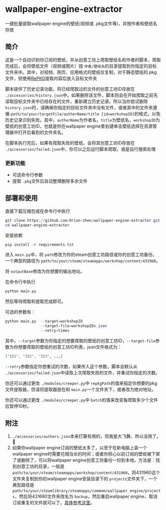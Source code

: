 # wallpaper-engine-extractor

一键批量提取wallpaper engine的壁纸(视频或 .pkg文件等)，并按作者和壁纸名存放

## 简介

这是一个自动识别你订阅的壁纸，并从创意工坊上爬取壁纸名和作者的脚本，爬取完成后，会将壁纸文件（视频或图片）按 `作者/壁纸名`的目录提取到你指定的目标文件夹中。其中，对视频、网页、应用格式的壁纸仅复制，对于静态壁纸的.pkg文件，则使用[RePKG](https://github.com/notscuffed/repkg)提取内容后放入目标文件夹

脚本提供了历史记录功能，将已经爬取过的文件的创意工坊ID存放在 `./accessories/history.json`中。如果删除该文件，脚本则会在开始爬取之前先读取目标文件夹中已经存在的文件，重新建立历史记录。所以当你尝试删除 `history.json`时，请确保你指定的目标文件夹中没有文件，或者其中的文件夹遵循 `path/to/your/targetFile/autherName/title [id=workshopID]`的格式，以免历史记录识别失败。其中，`autherName`为作者名，`title`为壁纸名，`workshopID`为壁纸的创意工坊ID，也就是你在wallpaper engine里右键单击壁纸选择在资源管理器中打开后看到的文件夹名。

在脚本执行完后，如果有爬取失败的壁纸，会将其创意工坊ID存放在 `./accessories/failed.json`中，你可以之后运行脚本爬取，或是自行搜索处理

### 更新功能

* 可选命令行参数
* 提取 `.pkg`文件后自动整理删除多余文件

## 部署和使用

直接下载压缩包或在命令行中执行

```powershell
git clone https://github.com/Orion-zhen/wallpaper-engine-extractor.git
cd wallpaper-engine-extractor
```

安装依赖

```powershell
pip install -r requirements.txt
```

进入 `main.py`中，将 `path`修改为你的steam创意工坊路径或你的创意工坊备份。一个典型的路径为 `path/to/your/steam/steamapps/workshop/content/431960`。

将 `outputBase`修改为你想要的输出地址。

在命令行中执行

```powershell
python main.py
```

然后等待爬取和提取完成即可。

可选的参数有：

```powershell
python main.py  --target=workshopID
                --target-file=workshopIDs.json
                --retry=times
```

其中，`--target`参数为你指定的想要爬取的壁纸的创意工坊ID，`--target-file`参数为你想要爬取的壁纸的创意工坊ID列表，json文件格式为：

```json
["ID1", "ID2", "ID3", ...]
```

`--retry`参数指定你想重试的次数，如果传入这个参数，脚本会默认从 `./accessories/failed.json`中读取上次爬取失败的文件，并重试你指定的次数。

你还可以通过更改 `./modules/creeper.py`中 `repkgPath`的值来指定你想要的pkg文件提取器，但请将提取器放在和 `main.py`一个文件夹下，或者改为绝对地址。

你还可以通过更改 `./modules/creeper.py`中 `batch`的值来改变每爬取多少个文件后暂停10秒。

## 附注

1. `./accessories/authers.json`本来打算有用的，但我是大飞舞，所以没用了。🥰
2. 如果你wallpaper engine订阅的壁纸太多了，以至于在新电脑上装一个wallpaper engine时需要花相当长的时间；或者你担心以前订阅的壁纸被下架了或删除了，可以将wallpaper engine创意工坊备份一份到本地。方法是：找到创意工坊的目录，一般是 `path/to/your/steam/steamapps/workshop/content/431960`，将431960这个文件夹复制到你的wallpaper engine安装目录下的 `projects`文件夹下，一个典型路径是 `path/to/your/steamlibrary/steamapps/commom/wallpaper_engine/projects`，然后将431690文件夹改名为 `backup`，然后重启wallpaper engine，取消订阅重复的文件就可以了。[具体参考这里](https://help.wallpaperengine.io/zh/steam/backup.html)。

